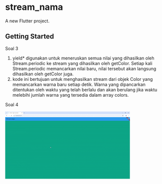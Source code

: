 # stream_nama

A new Flutter project.

## Getting Started

Soal 3

1. yield* digunakan untuk meneruskan semua nilai yang dihasilkan oleh Stream.periodic ke stream yang dihasilkan oleh getColor. Setiap kali Stream.periodic memancarkan nilai baru, nilai tersebut akan langsung dihasilkan oleh getColor juga.
2. kode ini bertujuan untuk menghasilkan stream dari objek Color yang memancarkan warna baru setiap detik. Warna yang dipancarkan ditentukan oleh waktu yang telah berlalu dan akan berulang jika waktu melebihi jumlah warna yang tersedia dalam array colors.

Soal 4 

 ![screenshoot](assets/001.gif)